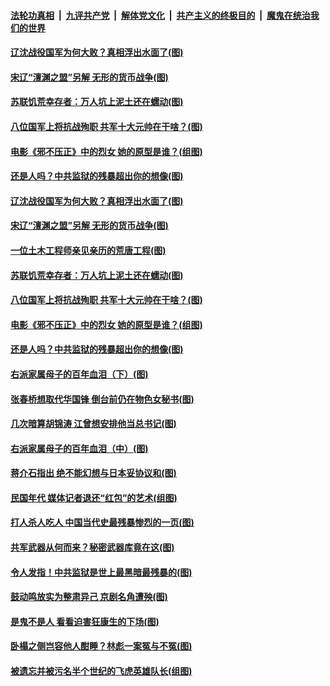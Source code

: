 

####  [法轮功真相](../../../../basic/blob/master/README.md?t=03022331) &nbsp;|&nbsp; [九评共产党](../../../../9ping.md/blob/master/README.md?t=03022331) &nbsp;|&nbsp; [解体党文化](../../../../jtdwh.md/blob/master/README.md?t=03022331)  &nbsp;|&nbsp; [共产主义的终极目的](../../../../gczydzjmd.md/blob/master/README.md?t=03022331) &nbsp;|&nbsp; [魔鬼在统治我们的世界](../../../../mgztzwmdsj.md/blob/master/README.md?t=03022331) 

#### [辽沈战役国军为何大败？真相浮出水面了(图)](../pages/p6/963832.md?t=03022331) 

#### [宋辽“澶渊之盟”另解 无形的货币战争(图)](../pages/p6/963938.md?t=03022331) 

#### [苏联饥荒幸存者：万人坑上泥土还在蠕动(图)](../pages/p6/963590.md?t=03022331) 

#### [八位国军上将抗战殉职 共军十大元帅在干啥？(图)](../pages/p6/960724.md?t=03022331) 

#### [电影《邪不压正》中的烈女 她的原型是谁？(组图)](../pages/p6/963716.md?t=03022331) 

#### [还是人吗？中共监狱的残暴超出你的想像(图)](../pages/p6/963278.md?t=03022331) 

#### [辽沈战役国军为何大败？真相浮出水面了(图)](../pages/p6/963832.md?t=03022331) 

#### [宋辽“澶渊之盟”另解 无形的货币战争(图)](../pages/p6/963938.md?t=03022331) 

#### [一位土木工程师亲见亲历的荒唐工程(图)](../pages/p6/961631.md?t=03022331) 

#### [苏联饥荒幸存者：万人坑上泥土还在蠕动(图)](../pages/p6/963590.md?t=03022331) 

#### [八位国军上将抗战殉职 共军十大元帅在干啥？(图)](../pages/p6/960724.md?t=03022331) 

#### [电影《邪不压正》中的烈女 她的原型是谁？(组图)](../pages/p6/963716.md?t=03022331) 

#### [还是人吗？中共监狱的残暴超出你的想像(图)](../pages/p6/963278.md?t=03022331) 

#### [右派家属母子的百年血泪（下）(图)](../pages/p6/962627.md?t=03022331) 

#### [张春桥想取代华国锋 倒台前仍在物色女秘书(图)](../pages/p6/962833.md?t=03022331) 

#### [几次暗算胡锦涛 江曾想安排他当总书记(图)](../pages/p6/941643.md?t=03022331) 

#### [右派家属母子的百年血泪（中）(图)](../pages/p6/962624.md?t=03022331) 

#### [蒋介石指出 绝不能幻想与日本妥协议和(图)](../pages/p6/963714.md?t=03022331) 

#### [民国年代 媒体记者退还“红包”的艺术(组图)](../pages/p6/963262.md?t=03022331) 

#### [打人杀人吃人 中国当代史最残暴惨烈的一页(图)](../pages/p6/963122.md?t=03022331) 

#### [共军武器从何而来？秘密武器库竟在这(图)](../pages/p6/960726.md?t=03022331) 

#### [令人发指！中共监狱是世上最黑暗最残暴的(图)](../pages/p6/963279.md?t=03022331) 

#### [鼓动鸣放实为整肃异己 京剧名角遭殃(图)](../pages/p6/963260.md?t=03022331) 

#### [是鬼不是人 看看迫害狂康生的下场(图)](../pages/p6/963328.md?t=03022331) 

#### [卧榻之侧岂容他人酣睡？林彪一案冤与不冤(图)](../pages/p6/962310.md?t=03022331) 

#### [被遗忘并被污名半个世纪的飞虎英雄队长(组图)](../pages/p6/962845.md?t=03022331) 


